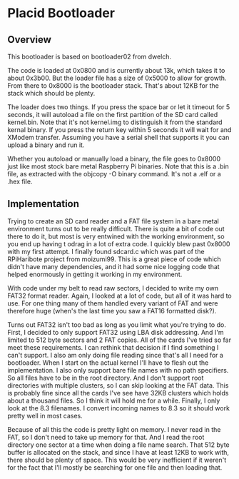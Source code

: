 # Placid Bootloader

## Overview

This bootloader is based on bootloader02 from dwelch.

The code is loaded at 0x0800 and is currently about 13k, which takes it to about 0x3b00.
But the loader file has a size of 0x5000 to allow for growth. From there to 0x8000 is the bootloader stack. 
That's about 12KB for the stack which should be plenty.

The loader does two things. If you press the space bar or let it timeout for 5 seconds, it will autoload
a file on the first partition of the SD card called kernel.bin. Note that it's not kernel.img to
distinguish it from the standard kernal binary. If you press the return key within 5 seconds it will
wait for and XModem transfer. Assuming you have a serial shell that supports it you can upload a
binary and run it.

Whether you autoload or manually load a binary, the file goes to 0x8000 just like most stock bare metal
Raspberry Pi binaries. Note that this is a .bin file, as extracted with the objcopy -O binary command. 
It's not a .elf or a .hex file.

## Implementation

Trying to create an SD card reader and a FAT file system in a bare metal environment turns out to be really
difficult. There is quite a bit of code out there to do it, but most is very entwined with the working 
environment, so you end up having t odrag in a lot of extra code. I quickly blew past 0x8000 with my 
first attempt. I finally found sdcard.c which was part of the RPiHaribote project from moizumi99. This
is a great piece of code which didn't have many dependencies, and it had some nice logging code that helped
enormously in getting it working in my environment.

With code under my belt to read raw sectors, I decided to write my own FAT32 format reader. Again, I looked
at a lot of code, but all of it was hard to use. For one thing many of them handled every variant of FAT
and were therefore huge (when's the last time you saw a FAT16 formatted disk?).

Turns out FAT32 isn't too bad as long as you limit what you're trying to do. First, I decided to only support
FAT32 using LBA disk addressing. And I'm limited to 512 byte sectors and 2 FAT copies. All of the cards I've 
tried so far meet these requirements. I can rethink that decision if I find something I can't support. I also
am only doing file reading since that's all I need for a bootloader. When I start on the actual kernel I'll
have to flesh out the implementation. I also only support bare file names with no path specifiers. So all
files have to be in the root directory. And I don't support root directories with multiple clusters, so I
can skip looking at the FAT data. This is probably fine since all the cards I've see have 32KB clusters which
holds about a thousand files. So I think it will hold me for a while. Finally, I only look at the 8.3 
filenames. I convert incoming names to 8.3 so it should work pretty well in most cases.

Because of all this the code is pretty light on memory. I never read in the FAT, so I don't need to take up
memory for that. And I read the root directory one sector at a time when doing a file name search. That 
512 byte buffer is allocated on the stack, and since I have at least 12KB to work with, there should be 
plenty of space. This would be very inefficient if it weren't for the fact that I'll mostly be searching
for one file and then loading that.
